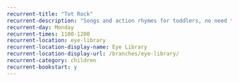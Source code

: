 ```yaml
---
recurrent-title: "Tot Rock"
recurrent-description: "Songs and action rhymes for toddlers, no need to book."
recurrent-day: Monday
recurrent-times: 1100-1200
recurrent-location: eye-library
recurrent-location-display-name: Eye Library
recurrent-location-display-url: /branches/eye-library/
recurrent-category: children
recurrent-bookstart: y
---
```

